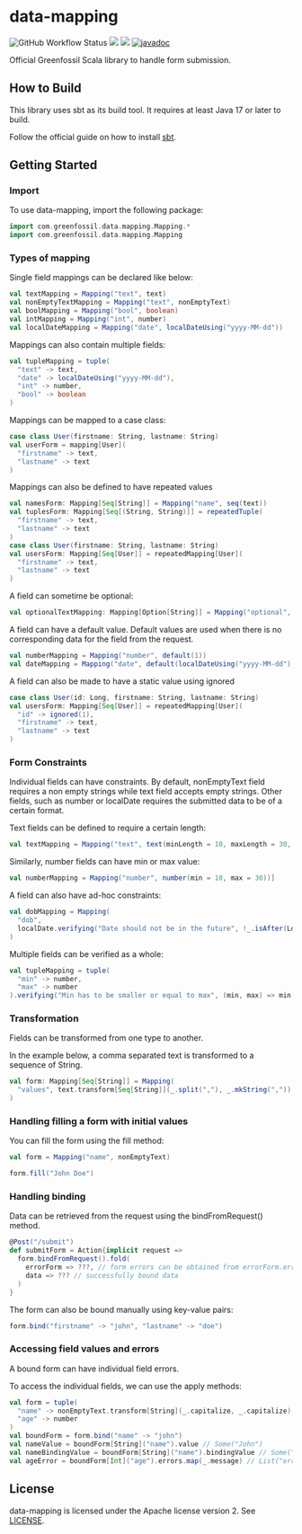 # data-mapping

![GitHub Workflow Status](https://img.shields.io/github/actions/workflow/status/Greenfossil/data-mapping/run-tests.yml?branch=master)
![](https://img.shields.io/github/license/Greenfossil/data-mapping)
![](https://img.shields.io/github/v/tag/Greenfossil/data-mapping)
[![javadoc](https://javadoc.io/badge2/com.greenfossil/data-mapping_3/javadoc.svg)](https://javadoc.io/doc/com.greenfossil/data-mapping_3)

Official Greenfossil Scala library to handle form submission.

## How to Build

This library uses sbt as its build tool. It requires at least Java 17 or later to build.

Follow the official guide on how to install [sbt](https://www.scala-sbt.org/download.html).

## Getting Started

### Import

To use data-mapping, import the following package:
```scala
import com.greenfossil.data.mapping.Mapping.*
import com.greenfossil.data.mapping.Mapping
```

### Types of mapping

Single field mappings can be declared like below:

```scala
val textMapping = Mapping("text", text)
val nonEmptyTextMapping = Mapping("text", nonEmptyText)
val boolMapping = Mapping("bool", boolean)
val intMapping = Mapping("int", number)
val localDateMapping = Mapping("date", localDateUsing("yyyy-MM-dd"))
```

Mappings can also contain multiple fields:

```scala
val tupleMapping = tuple(
  "text" -> text,
  "date" -> localDateUsing("yyyy-MM-dd"),
  "int" -> number,
  "bool" -> boolean
)
```

Mappings can be mapped to a case class:

```scala
case class User(firstname: String, lastname: String)
val userForm = mapping[User](
  "firstname" -> text,
  "lastname" -> text
)
```

Mappings can also be defined to have repeated values

```scala
val namesForm: Mapping[Seq[String]] = Mapping("name", seq(text))
val tuplesForm: Mapping[Seq[(String, String)]] = repeatedTuple(
  "firstname" -> text,
  "lastname" -> text
)
case class User(firstname: String, lastname: String)
val usersForm: Mapping[Seq[User]] = repeatedMapping[User](
  "firstname" -> text,
  "lastname" -> text
)
```

A field can sometime be optional: 

```scala
val optionalTextMapping: Mapping[Option[String]] = Mapping("optional", optional(text))
```

A field can have a default value. Default values are used when there is no corresponding data for the field from the request.

```scala
val numberMapping = Mapping("number", default(1))
val dateMapping = Mapping("date", default(localDateUsing("yyyy-MM-dd"), LocalDate.now))
```

A field can also be made to have a static value using ignored

```scala
case class User(id: Long, firstname: String, lastname: String)
val usersForm: Mapping[Seq[User]] = repeatedMapping[User](
  "id" -> ignored(1),
  "firstname" -> text,
  "lastname" -> text
)
```

### Form Constraints

Individual fields can have constraints. By default, nonEmptyText field requires a non empty strings while text field accepts empty strings. Other fields, such as number or localDate requires the submitted data to be of a certain format.

Text fields can be defined to require a certain length:

```scala
val textMapping = Mapping("text", text(minLength = 10, maxLength = 30, trim = true))
```

Similarly, number fields can have min or max value:

```scala
val numberMapping = Mapping("number", number(min = 10, max = 30))]
```

A field can also have ad-hoc constraints:

```scala
val dobMapping = Mapping(
  "dob", 
  localDate.verifying("Date should not be in the future", !_.isAfter(LocalDate.now))
)
```

Multiple fields can be verified as a whole:

```scala
val tupleMapping = tuple(
  "min" -> number,
  "max" -> number
).verifying("Min has to be smaller or equal to max", (min, max) => min <= max)
```

### Transformation

Fields can be transformed from one type to another. 

In the example below, a comma separated text is transformed to a sequence of String.

```scala
val form: Mapping[Seq[String]] = Mapping(
  "values", text.transform[Seq[String]](_.split(","), _.mkString(","))
)
```

### Handling filling a form with initial values

You can fill the form using the fill method:

```scala
val form = Mapping("name", nonEmptyText)

form.fill("John Doe")
```

### Handling binding

Data can be retrieved from the request using the bindFromRequest() method.

```scala
@Post("/submit")
def submitForm = Action{implicit request =>
  form.bindFromRequest().fold(
    errorForm => ???, // form errors can be obtained from errorForm.errors
    data => ??? // successfully bound data
  )
}
```

The form can also be bound manually using key-value pairs:

```scala
form.bind("firstname" -> "john", "lastname" -> "doe")
```

### Accessing field values and errors

A bound form can have individual field errors.

To access the individual fields, we can use the apply methods:

```scala
val form = tuple(
  "name" -> nonEmptyText.transform[String](_.capitalize, _.capitalize),
  "age" -> number
)
val boundForm = form.bind("name" -> "john")
val nameValue = boundForm[String]("name").value // Some("John")
val nameBindingValue = boundForm[String]("name").bindingValue // Some("john")
val ageError = boundForm[Int]("age").errors.map(_.message) // List("error.required")
```


## License

data-mapping is licensed under the Apache license version 2.
See [LICENSE](LICENSE.txt).
